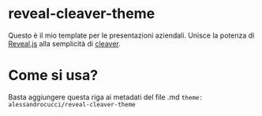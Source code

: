 reveal-cleaver-theme
================

Questo è il mio template per le presentazioni aziendali. Unisce la potenza di [Reveal.js](https://github.com/hakimel/reveal.js/) alla semplicità di [cleaver](https://github.com/jdan/cleaver). 

Come si usa?
================
Basta aggiungere questa riga ai metadati del file .md 
`theme: alessandrocucci/reveal-cleaver-theme`

